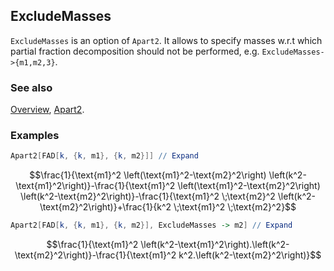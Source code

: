 ## ExcludeMasses

`ExcludeMasses` is an option of `Apart2`. It allows to specify masses w.r.t which partial fraction decomposition should not be performed, e.g. `ExcludeMasses->{m1,m2,3}`.

### See also

[Overview](Extra/FeynCalc.md), [Apart2](Apart2.md).

### Examples

```mathematica
Apart2[FAD[k, {k, m1}, {k, m2}]] // Expand
```

$$\frac{1}{\text{m1}^2 \left(\text{m1}^2-\text{m2}^2\right) \left(k^2-\text{m1}^2\right)}-\frac{1}{\text{m1}^2 \left(\text{m1}^2-\text{m2}^2\right) \left(k^2-\text{m2}^2\right)}-\frac{1}{\text{m1}^2 \;\text{m2}^2 \left(k^2-\text{m2}^2\right)}+\frac{1}{k^2 \;\text{m1}^2 \;\text{m2}^2}$$

```mathematica
Apart2[FAD[k, {k, m1}, {k, m2}], ExcludeMasses -> m2] // Expand
```

$$\frac{1}{\text{m1}^2 \left(k^2-\text{m1}^2\right).\left(k^2-\text{m2}^2\right)}-\frac{1}{\text{m1}^2 k^2.\left(k^2-\text{m2}^2\right)}$$
